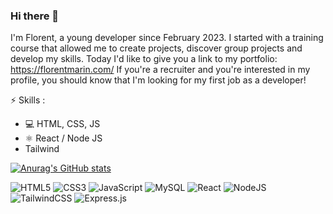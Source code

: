 ### Hi there 👋

I'm Florent, a young developer since February 2023. I started with a training course that allowed me to create projects, discover group projects and develop my skills. 
Today I'd like to give you a link to my portfolio: https://florentmarin.com/ 
If you're a recruiter and you're interested in my profile, you should know that I'm looking for my first job as a developer!

⚡ Skills :
- 💻 HTML, CSS, JS
- ⚛ React / Node JS
- Tailwind



[![Anurag's GitHub stats](https://github-readme-stats.vercel.app/api?username=fmarincode)](https://github.com/anuraghazra/github-readme-stats)

![HTML5](https://img.shields.io/badge/html5-%23E34F26.svg?style=for-the-badge&logo=html5&logoColor=white)
![CSS3](https://img.shields.io/badge/css3-%231572B6.svg?style=for-the-badge&logo=css3&logoColor=white)
![JavaScript](https://img.shields.io/badge/javascript-%23323330.svg?style=for-the-badge&logo=javascript&logoColor=%23F7DF1E)
![MySQL](https://img.shields.io/badge/mysql-%2300f.svg?style=flat&logo=mysql&logoColor=white)
![React](https://img.shields.io/badge/react-%2320232a.svg?style=for-the-badge&logo=react&logoColor=%2361DAFB)
![NodeJS](https://img.shields.io/badge/node.js-6DA55F?style=for-the-badge&logo=node.js&logoColor=white)
![TailwindCSS](https://img.shields.io/badge/tailwindcss-%2338B2AC.svg?style=for-the-badge&logo=tailwind-css&logoColor=white)
![Express.js](https://img.shields.io/badge/express.js-%23404d59.svg?style=for-the-badge&logo=express&logoColor=%2361DAFB)

